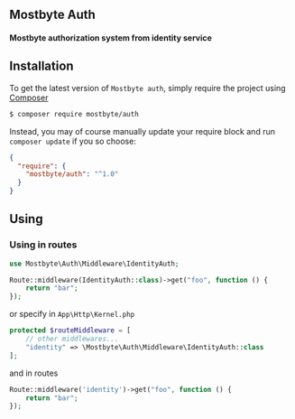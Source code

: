 ## Mostbyte Auth

#### Mostbyte authorization system from identity service

## Installation

To get the latest version of `Mostbyte auth`, simply require the project using [Composer](https://getcomposer.org)
```bash
$ composer require mostbyte/auth
```

Instead, you may of course manually update your require block and run `composer update` if you so choose:
```json
{
  "require": {
    "mostbyte/auth": "^1.0"
  }
}
```

## Using

### Using in routes

```php
use Mostbyte\Auth\Middleware\IdentityAuth;

Route::middleware(IdentityAuth::class)->get("foo", function () {
    return "bar";
});
```

or specify in `App\Http\Kernel.php`

```php
protected $routeMiddleware = [
    // other middlewares...
    "identity" => \Mostbyte\Auth\Middleware\IdentityAuth::class
];
```

and in routes

```php
Route::middleware('identity')->get("foo", function () {
    return "bar";
});
```